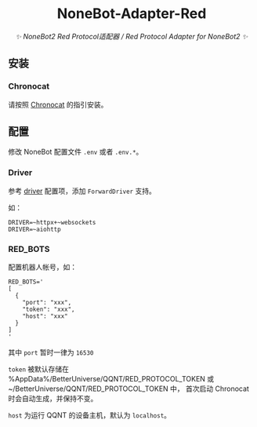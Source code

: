 <div align="center">

# NoneBot-Adapter-Red

_✨ NoneBot2 Red Protocol适配器 / Red Protocol Adapter for NoneBot2 ✨_

</div>

## 安装

### Chronocat

请按照 [Chronocat](https://chronocat.vercel.app) 的指引安装。

## 配置

修改 NoneBot 配置文件 `.env` 或者 `.env.*`。

### Driver

参考 [driver](https://nonebot.dev/docs/appendices/config#driver) 配置项，添加 `ForwardDriver` 支持。

如：

```dotenv
DRIVER=~httpx+~websockets
DRIVER=~aiohttp
```

### RED_BOTS

配置机器人帐号，如：

```dotenv
RED_BOTS='
[
  {
    "port": "xxx",
    "token": "xxx",
    "host": "xxx"
  }
]
'
```

其中 `port` 暂时一律为 `16530`

`token` 被默认存储在 %AppData%/BetterUniverse/QQNT/RED_PROTOCOL_TOKEN 或 ~/BetterUniverse/QQNT/RED_PROTOCOL_TOKEN 中，
首次启动 Chronocat 时会自动生成，并保持不变。

`host` 为运行 QQNT 的设备主机，默认为 `localhost`。
